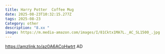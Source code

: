 ```yaml
---
title: Harry Potter  Coffee Mug
date: 2025-08-23T10:32:15.277Z
tags: 2025-08-23
Category: other
description: "8.xx "
image: https://m.media-amazon.com/images/I/81Cktx1MA7L._AC_SL1500_.jpg
---
```

https://amzlink.to/az0A6ACoHwtrt
AD